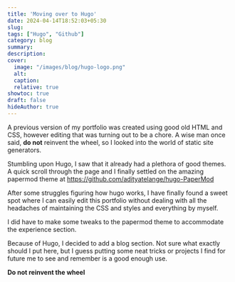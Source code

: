 ```yaml
---
title: 'Moving over to Hugo'
date: 2024-04-14T18:52:03+05:30
slug:
tags: ["Hugo", "Github"]
category: blog 
summary:
description: 
cover:
  image: "/images/blog/hugo-logo.png"
  alt:
  caption: 
  relative: true
showtoc: true
draft: false
hideAuthor: true
---
```


A previous version of my portfolio was created using good old HTML and CSS, however editing that was turning out to be a chore. A wise man once said, **do not** reinvent the wheel, so I looked into the world of static site generators.

Stumbling upon Hugo, I saw that it already had a plethora of good themes. A quick scroll through the page and I finally settled on the amazing papermod theme at https://github.com/adityatelange/hugo-PaperMod

After some struggles figuring how hugo works, I have finally found a sweet spot where I can easily edit this portfolio without dealing with all the headaches of maintaining the CSS and styles and everything by myself.

I did have to make some tweaks to the papermod theme to accommodate the experience section.

Because of Hugo, I decided to add a blog section. Not sure what exactly should I put here, but I guess putting some neat tricks or projects I find for future me to see and remember is a good enough use.

**Do not reinvent the wheel**